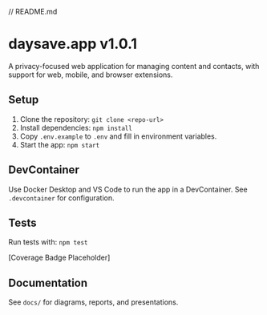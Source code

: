 

// README.md
# daysave.app v1.0.1

A privacy-focused web application for managing content and contacts, with support for web, mobile, and browser extensions.

## Setup

1. Clone the repository: `git clone <repo-url>`
2. Install dependencies: `npm install`
3. Copy `.env.example` to `.env` and fill in environment variables.
4. Start the app: `npm start`

## DevContainer

Use Docker Desktop and VS Code to run the app in a DevContainer. See `.devcontainer` for configuration.

## Tests

Run tests with: `npm test`

[Coverage Badge Placeholder]

## Documentation

See `docs/` for diagrams, reports, and presentations.

